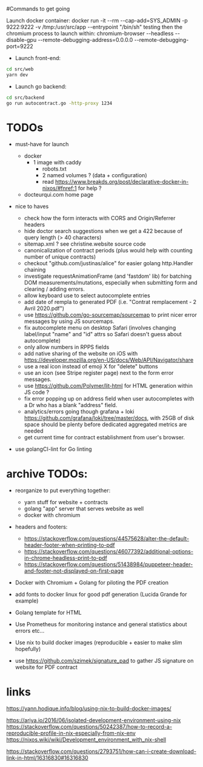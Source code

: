 #Commands to get going

Launch docker container:
    docker run -it --rm --cap-add=SYS_ADMIN -p 9222:9222 -v /tmp:/usr/src/app --entrypoint "/bin/sh" testing
then the chromium process to launch within:
    chromium-browser --headless --disable-gpu --remote-debugging-address=0.0.0.0 --remote-debugging-port=9222

- Launch front-end:
```bash
cd src/web
yarn dev
```

- Launch go backend:
```bash
cd src/backend
go run autocontract.go -http-proxy 1234
```

# TODOs
- must-have for launch
    - docker
        - 1 image with caddy
            - robots.txt
            - 2 named volumes ? (data + configuration)
            - read https://www.breakds.org/post/declarative-docker-in-nixos/#fnref:1 for help ?
    - docteurqui.com home page

- nice to haves
    - check how the form interacts with CORS and Origin/Referrer headers
    - hide doctor search suggestions when we get a 422 because of query length (> 40 characters)
    - sitemap.xml ? see christine.website source code
    - canonicalization of contract periods (plus would help with counting number of unique contracts)
    - checkout "github.com/justinas/alice" for easier golang http.Handler chaining
    - investigate requestAnimationFrame (and 'fastdom' lib) for batching DOM measurements/mutations, especially when submitting form and clearing / adding errors.
    - allow keyboard use to select autocomplete entries
    - add date of rempla to generated PDF (i.e. "Contrat remplacement - 2 Avril 2020.pdf")
    - use https://github.com/go-sourcemap/sourcemap to print nicer error messages by using JS sourcemaps.
    - fix autocomplete menu on desktop Safari (involves changing label/input "name" and "id" attrs so Safari doesn't guess about autocomplete)
    - only allow numbers in RPPS fields
    - add native sharing of the website on iOS with https://developer.mozilla.org/en-US/docs/Web/API/Navigator/share
    - use a real icon instead of emoji X for "delete" buttons
    - use an icon (see Stripe register page) next to the form error messages.
    - use https://github.com/Polymer/lit-html for HTML generation within JS code ?
    - fix error popping up on address field when user autocompletes with a Dr who has a blank "address" field.
    - analytics/errors going though grafana + loki https://github.com/grafana/loki/tree/master/docs, with 25GB of disk space should be plenty before dedicated aggregated metrics are needed
    - get current time for contract establishment from user's browser.

- use golangCI-lint for Go linting

# archive TODOs:
- reorganize to put everything together:
    - yarn stuff for website + contracts
    - golang "app" server that serves website as well
    - docker with chromium
- headers and footers:
    - https://stackoverflow.com/questions/44575628/alter-the-default-header-footer-when-printing-to-pdf
    - https://stackoverflow.com/questions/46077392/additional-options-in-chrome-headless-print-to-pdf
    - https://stackoverflow.com/questions/51438984/puppeteer-header-and-footer-not-displayed-on-first-page
- Docker with Chromium + Golang for piloting the PDF creation
- add fonts to docker linux for good pdf generation (Lucida Grande for example)
- Golang template for HTML
- Use Prometheus for monitoring instance and general statistics about errors etc...
- Use nix to build docker images (reproducible + easier to make slim hopefully)

- use https://github.com/szimek/signature_pad to gather JS signature on website for PDF contract

# links
https://yann.hodique.info/blog/using-nix-to-build-docker-images/

https://ariya.io/2016/06/isolated-development-environment-using-nix
https://stackoverflow.com/questions/50242387/how-to-record-a-reproducible-profile-in-nix-especially-from-nix-env
https://nixos.wiki/wiki/Development_environment_with_nix-shell


https://stackoverflow.com/questions/2793751/how-can-i-create-download-link-in-html/16316830#16316830
